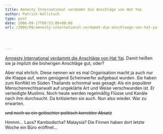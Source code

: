 ```yaml
---
title: Amnesty International verdammt die Anschläge von Hat Yai
author: Patrick Kollitsch
type: post
date: 2006-09-17T09:53:00+00:00
url: /2006/09/amnesty-international-verdammt-die-anschlaege-von-hat-yai/




---
```

[Amnesty International verdammt die Anschl&auml;ge von Hat Yai][1]. Damit hei&szlig;en sie ja implizit die bisherigen Anschl&auml;ge gut, oder?

Aber mal ehrlich. Diese nennen wir es mal Organisation macht ja auch nur die Klappe auf, wenn gen&uuml;gend Scheinwerfer aufgebaut wurden. Sie haben zum Konflikt im S&uuml;den Thailands schonmal was gesagt: Als ein popul&auml;rer Menschenrechtsanwalt auf ungekl&auml;rte Art und Weise verschwunden ist. Er verteidigte Muslims. Noch heute werden regelm&auml;&szlig;ig Fl&uuml;sse und Kan&auml;le nach ihm durchsucht. Da kritisierten sie auch. Nun also wieder. War zu erwarten.

<del>und noch so ein gel&ouml;schter politisch korrekter Absatz</del>

Hmmm&#8230; Laos? Kambodscha? Malaysia? Die Finnen haben dort letzte Woche ein B&uuml;ro er&ouml;ffnet&#8230;

 [1]: http://www.nationmultimedia.com/breakingnews/read.php?newsid=30013863